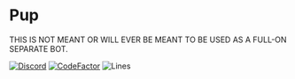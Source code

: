 # Pup
THIS IS NOT MEANT OR WILL EVER BE MEANT TO BE USED AS A FULL-ON SEPARATE BOT.

[![Discord](https://discord.com/api/guilds/811354612547190794/widget.png)](https://discord.gg/Bsefgbaedz)
[![CodeFactor](https://www.codefactor.io/repository/github/saboooor/pup/badge/master)](https://www.codefactor.io/repository/github/saboooor/pup/overview/master)
![Lines](https://tokei.rs/b1/github/saboooor/pup)

